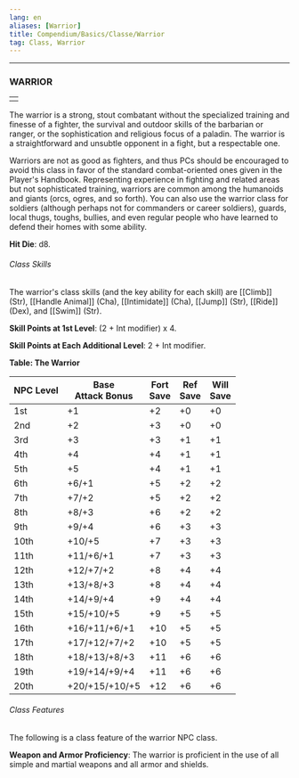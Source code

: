 ```yaml
---
lang: en
aliases: [Warrior]
title: Compendium/Basics/Classe/Warrior
tag: Class, Warrior
---
```


---

### WARRIOR

|   |
|---|
||

The warrior is a strong, stout combatant without the specialized training and finesse of a fighter, the survival and outdoor skills of the barbarian or ranger, or the sophistication and religious focus of a paladin. The warrior is a straightforward and unsubtle opponent in a fight, but a respectable one.

Warriors are not as good as fighters, and thus PCs should be encouraged to avoid this class in favor of the standard combat-oriented ones given in the Player's Handbook. Representing experience in fighting and related areas but not sophisticated training, warriors are common among the humanoids and giants (orcs, ogres, and so forth). You can also use the warrior class for soldiers (although perhaps not for commanders or career soldiers), guards, local thugs, toughs, bullies, and even regular people who have learned to defend their homes with some ability.

**Hit Die**: d8.

###### Class Skills

The warrior's class skills (and the key ability for each skill) are [[Climb]] (Str), [[Handle Animal]] (Cha), [[Intimidate]] (Cha), [[Jump]] (Str), [[Ride]] (Dex), and [[Swim]] (Str).

**Skill Points at 1st Level**: (2 + Int modifier) x 4.

**Skill Points at Each Additional Level**: 2 + Int modifier.

**Table: The Warrior**

|NPC Level|Base  <br>Attack Bonus|Fort  <br>Save|Ref  <br>Save|Will  <br>Save|
|---|---|---|---|---|
|1st|+1|+2|+0|+0|
|2nd|+2|+3|+0|+0|
|3rd|+3|+3|+1|+1|
|4th|+4|+4|+1|+1|
|5th|+5|+4|+1|+1|
|6th|+6/+1|+5|+2|+2|
|7th|+7/+2|+5|+2|+2|
|8th|+8/+3|+6|+2|+2|
|9th|+9/+4|+6|+3|+3|
|10th|+10/+5|+7|+3|+3|
|11th|+11/+6/+1|+7|+3|+3|
|12th|+12/+7/+2|+8|+4|+4|
|13th|+13/+8/+3|+8|+4|+4|
|14th|+14/+9/+4|+9|+4|+4|
|15th|+15/+10/+5|+9|+5|+5|
|16th|+16/+11/+6/+1|+10|+5|+5|
|17th|+17/+12/+7/+2|+10|+5|+5|
|18th|+18/+13/+8/+3|+11|+6|+6|
|19th|+19/+14/+9/+4|+11|+6|+6|
|20th|+20/+15/+10/+5|+12|+6|+6|

###### Class Features

The following is a class feature of the warrior NPC class.

**Weapon and Armor Proficiency**: The warrior is proficient in the use of all simple and martial weapons and all armor and shields.